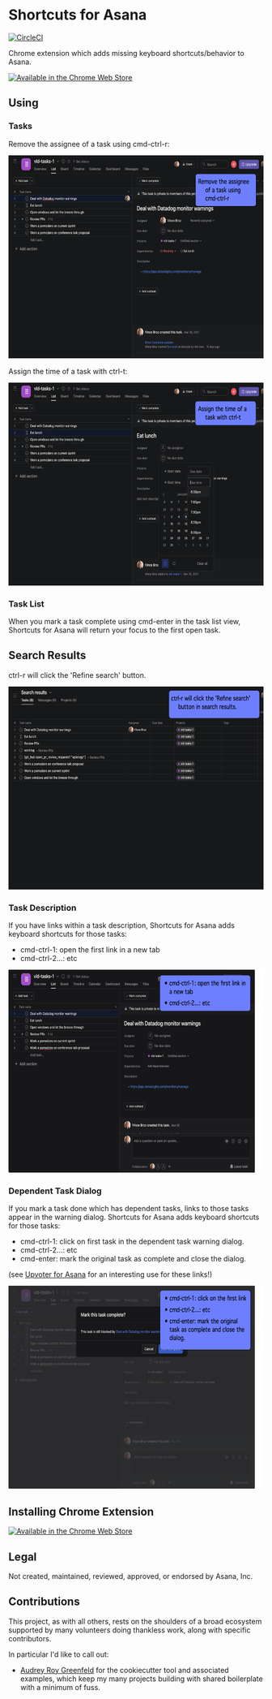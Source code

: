 # Shortcuts for Asana

[![CircleCI](https://circleci.com/gh/apiology/shortcuts-for-asana.svg?style=svg)](https://circleci.com/gh/apiology/shortcuts-for-asana)

Chrome extension which adds missing keyboard shortcuts/behavior to Asana.

[![Available in the Chrome Web Store](https://storage.googleapis.com/web-dev-uploads/image/WlD8wC6g8khYWPJUsQceQkhXSlv1/tbyBjqi7Zu733AAKA5n4.png)](https://chrome.google.com/webstore/detail/shortcuts-for-asana/oaofildmfdagenngppcgdgmonboohjil)

## Using

### Tasks

Remove the assignee of a task using cmd-ctrl-r:

<img src="./docs/screenshot-4.png" alt="screenshot showing Asana task with an assignee" height="400"/>

Assign the time of a task with ctrl-t:

<img src="./docs/screenshot-3.png" alt="screenshot showing Asana task with cursor in time field" height="400"/>

### Task List

When you mark a task complete using cmd-enter in the task list view,
Shortcuts for Asana will return your focus to the first open task.

## Search Results

ctrl-r will click the 'Refine search' button.

<img src="./docs/screenshot-5.png" alt="screenshot showing a search results screen" height="400"/>

### Task Description

If you have links within a task description, Shortcuts for Asana adds
keyboard shortcuts for those tasks:

* cmd-ctrl-1: open the first link in a new tab
* cmd-ctrl-2...: etc

<img src="./docs/screenshot-1.png" alt="screenshot showing Asana task description and repeating above keystrokes" height="400"/>

### Dependent Task Dialog

If you mark a task done which has dependent tasks, links to those
tasks appear in the warning dialog.  Shortcuts for Asana adds keyboard
shortcuts for those tasks:

* cmd-ctrl-1: click on first task in the dependent task warning dialog.
* cmd-ctrl-2...: etc
* cmd-enter: mark the original task as complete and close the dialog.

(see [Upvoter for
Asana](https://github.com/apiology/upvoter-for-asana) for an
interesting use for these links!)

<img src="./docs/screenshot-2.png" alt="screenshot showing Asana dependent task dialog while closing a task and repeating above keystrokes" height="400"/>

## Installing Chrome Extension

[![Available in the Chrome Web Store](https://storage.googleapis.com/web-dev-uploads/image/WlD8wC6g8khYWPJUsQceQkhXSlv1/tbyBjqi7Zu733AAKA5n4.png)](https://chrome.google.com/webstore/detail/shortcuts-for-asana/oaofildmfdagenngppcgdgmonboohjil)

## Legal

Not created, maintained, reviewed, approved, or endorsed by Asana, Inc.

## Contributions

This project, as with all others, rests on the shoulders of a broad
ecosystem supported by many volunteers doing thankless work, along
with specific contributors.

In particular I'd like to call out:

* [Audrey Roy Greenfeld](https://github.com/audreyfeldroy) for the
  cookiecutter tool and associated examples, which keep my many
  projects building with shared boilerplate with a minimum of fuss.
